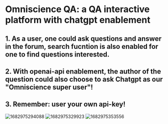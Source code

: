# Omniscience QA:   a QA interactive platform with chatgpt enablement
## 1. As a user, one could ask questions and answer in the forum, search fucntion is also enabled for one to find questions interested.
## 2. With openai-api enablement, the author of the question could also choose to ask Chatgpt as our "Omniscience super user"!
## 3. Remember: user your own api-key!
![1682975294088](https://user-images.githubusercontent.com/107207371/235531665-9c4124b6-fc74-4460-95d6-dd5ad735135a.png)
![1682975329923](https://user-images.githubusercontent.com/107207371/235531726-261b9f88-0718-4f50-9fb5-37d422422205.png)
![1682975353556](https://user-images.githubusercontent.com/107207371/235531787-6bdb086e-eca1-4fb1-8aa7-471da6a0731e.png)

